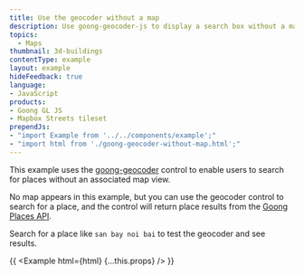 ```yaml
---
title: Use the geocoder without a map
description: Use goong-geocoder-js to display a search box without a map
topics:
  - Maps
thumbnail: 3d-buildings
contentType: example
layout: example
hideFeedback: true
language:
- JavaScript
products:
- Goong GL JS
- Mapbox Streets tileset
prependJs:
- "import Example from '../../components/example';"
- "import html from './goong-geocoder-without-map.html';"
---
```

This example uses the [goong-geocoder](https://github.com/goong-io/goong-geocoder-js) control to enable users to search for places without an associated map view.

No map appears in this example, but you can use the geocoder control to search for a place, and the control will return place results from the [Goong Places API](https://docs.goong.io/docs/rest/place/).

Search for a place like `san bay noi bai` to test the geocoder and see results.

{{ <Example html={html} {...this.props} /> }}

